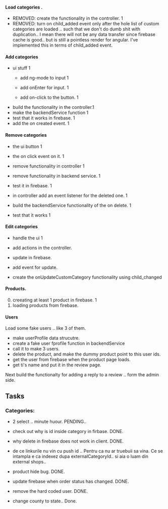 #### Load categories .
- REMOVED: create the functionality in the controller. 1
- REMOVED:  turn on child_added event only after the hole list of custom categories are loaded .. such that we don't do dumb shit with duplication..
I mean there will not be any data transfer since firebase cache is good.. but is still a pointless render for angular.
I've implemented this in terms of child_added event.

#### Add categories
- ui stuff 1
  - add ng-mode to input 1
  - add onEnter for input. 1

  - add on-click to the button. 1
- build the functionality in the controller.1
- make the backendService function 1
- test that it works in firebase. 1
- add the on created event. 1


#### Remove categories
- the ui button 1
- the on click event on it. 1
- remove functionality in controller   1
- remove functionality in backend service. 1
- test it in firebase. 1

- in controller add an event listener for the deleted one. 1
- build the backendService functionality of the on delete. 1
- test that it works 1


#### Edit categories
- handle the ui 1
- add actions in the controller.
- update in firebase.

- add event for update.
- create the onUpdateCustomCategory functionality using child_changed



#### Products.
0. creeating at least 1 product in firebase. 1
1. loading products from firebase.


#### Users
Load some fake users .. like 3 of them.
  - make userProfile data strucutre.
  - create a fake user fprofile function in backendService
  - call it to make 3 users.
  - delete the product, and make the dummy product point to this user ids.
  - get the user from firebase when the product page loads.
  - get ti's name and put it in the review page.

Next build the functionalty for adding a reply to a review .. form the admin side.



## Tasks
 
### Categories:


- 2 select .. minute huour. PENDING..

- check out why is id inside category in firbase. DONE.


- why delete in firebase does not work in client. DONE.

- de ce linkurile nu vin cu push id .. Pentru ca nu ar truebuii sa vina.
Ce se intampla e ca indexez dupa externalCategoryId.. si aia o luam din external shops..

- product hide bug. DONE.
- update firebase when order status has changed. DONE.
- remove the hard coded user. DONE.
- change county to state.. Done.
